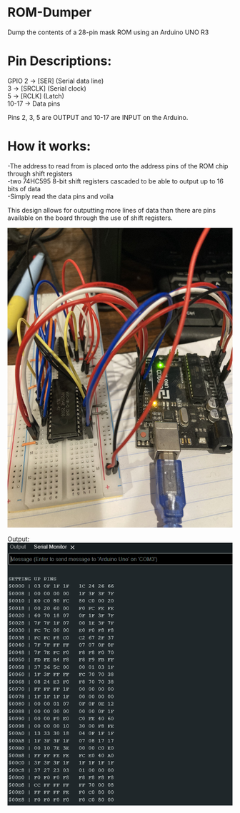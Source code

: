 # ROM-Dumper
Dump the contents of a 28-pin mask ROM using an Arduino UNO R3

# Pin Descriptions:
GPIO  2 -> [SER] (Serial data line)<br/>
      3 -> [SRCLK] (Serial clock)<br/>
      5 -> [RCLK] (Latch)<br/>
  10-17 -> Data pins<br/>

Pins 2, 3, 5 are OUTPUT and 10-17 are INPUT on the Arduino.<br/>

# How it works:
-The address to read from is placed onto the address pins of the ROM chip through shift registers<br/>
  -two 74HC595 8-bit shift registers cascaded to be able to output up to 16 bits of data<br/>
-Simply read the data pins and voila<br/>

This design allows for outputting more lines of data than there are pins available on the board through the use of shift registers.<br/>

![alt text](https://github.com/sebeid4556/ROM-Dumper/blob/main/pics/board.jpeg?raw=true)

Output:<br/>
![alt text](https://github.com/sebeid4556/ROM-Dumper/blob/main/pics/output.png?raw=true)